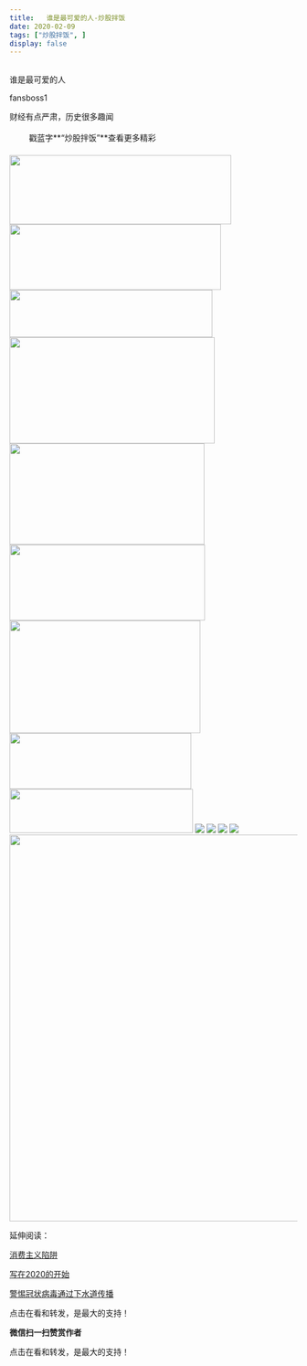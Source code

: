 ```yaml
---
title:   谁是最可爱的人-炒股拌饭
date: 2020-02-09
tags: ["炒股拌饭", ]
display: false
---
```



## 



谁是最可爱的人




fansboss1




财经有点严肃，历史很多趣闻


<img class="__bg_gif" data-ratio="1" data-type="gif" data-w="400" src="https://mmbiz.qpic.cn/mmbiz_gif/Lvm6UAoJibrP9JEWQRXR3swLXRYlFicicbg2q6gYPiapiaCkPr8GibxibGO0jcDe76cnAUJ3KBkCmyTIZBueDAOslJ0Zw/640?wx_fmt=gif" style="margin-right: auto;margin-left: auto;font-size: 16px;text-align: left;border-width: 0px;border-color: currentcolor;text-indent: 2em;letter-spacing: 1px;font-family: 微软雅黑, sans-serif;vertical-align: middle;display: inline-block;overflow-wrap: break-word;box-sizing: border-box !important;word-wrap: break-word !important;visibility: visible !important;width: 30px !important;"/>&nbsp;戳蓝字**“炒股拌饭”**查看更多精彩

<img class="rich_pages" data-ratio="0.3113879003558719" data-s="300,640" src="https://mmbiz.qpic.cn/sz_mmbiz_png/tnE2st4BmibZFPJW9PPBGevbh7zlsBcqLZYZ3mr7Mynwa0gicODsoPkeX2licPVc1UIIvTliaOXW6AFbEgMverq4KA/640?wx_fmt=png" data-type="png" data-w="1124" style="width: 388px;height: 121px;"/>

<img class="rich_pages" data-ratio="0.3113879003558719" data-s="300,640" src="https://mmbiz.qpic.cn/sz_mmbiz_png/tnE2st4BmibZFPJW9PPBGevbh7zlsBcqLicmMiaUibxbibdrU01BmnIUAVb42JTQkg6qv562Bm1uWb6Xn20Zqia3Fibnw/640?wx_fmt=png" data-type="png" data-w="1124" style="width: 370px;height: 115px;"/>

<img class="rich_pages" data-ratio="0.23487544483985764" data-s="300,640" src="https://mmbiz.qpic.cn/sz_mmbiz_png/tnE2st4BmibZFPJW9PPBGevbh7zlsBcqL7NnZdAviasXJSria9hgeeXkzEVN4eibxJ3LDIZMaZ68hzUj1mUFnibZ7iaA/640?wx_fmt=png" data-type="png" data-w="1124" style="width: 355px;height: 83px;"/>

<img class="rich_pages" data-ratio="0.5191111111111111" data-s="300,640" src="https://mmbiz.qpic.cn/sz_mmbiz_png/tnE2st4BmibZFPJW9PPBGevbh7zlsBcqLkvu6bAmmp26Eg4ZbpE0gicB55iafvL74Fmd6owykekUcxt8TmN3cSLyg/640?wx_fmt=png" data-type="png" data-w="1125" style="width: 359px;height: 186px;"/>



<img class="rich_pages" data-ratio="0.5182222222222223" data-s="300,640" src="https://mmbiz.qpic.cn/sz_mmbiz_png/tnE2st4BmibZFPJW9PPBGevbh7zlsBcqL0RzWU0Mh32ch2ahB1ECLroAcZarw0vUiamtic1VAyunG7DqIFSiaaeNQg/640?wx_fmt=png" data-type="png" data-w="1125" style="width: 341px;height: 177px;"/>

<img class="rich_pages" data-ratio="0.38755555555555554" data-s="300,640" src="https://mmbiz.qpic.cn/sz_mmbiz_png/tnE2st4BmibZFPJW9PPBGevbh7zlsBcqLmJ3RjzxOGEgbBsL8ow4v9uOrbbicQkiaY2P6ibic3oqztvocCoIhE0ib96Q/640?wx_fmt=png" data-type="png" data-w="1125" style="width: 342px;height: 133px;"/>

<img class="rich_pages" data-ratio="0.5884444444444444" data-s="300,640" src="https://mmbiz.qpic.cn/sz_mmbiz_png/tnE2st4BmibZFPJW9PPBGevbh7zlsBcqLiaZzV02YNCVAADsJId6kw1LiaGcRSico5x77mCT1FKyzVt7rJoicr6VtGQ/640?wx_fmt=png" data-type="png" data-w="1125" style="width: 334px;height: 197px;"/>

<img class="rich_pages" data-ratio="0.3087188612099644" data-s="300,640" src="https://mmbiz.qpic.cn/sz_mmbiz_png/tnE2st4BmibZFPJW9PPBGevbh7zlsBcqLflicpMzUequ72xWwRoIsjQa6iaWoYIA7v9NCS8REJwyWSZDVV6NnK7TA/640?wx_fmt=png" data-type="png" data-w="1124" style="width: 318px;height: 98px;"/>

<img class="rich_pages" data-ratio="0.2411032028469751" data-s="300,640" src="https://mmbiz.qpic.cn/sz_mmbiz_png/tnE2st4BmibZFPJW9PPBGevbh7zlsBcqL7XzkgggyM9uJFMeTjWqtsJiaL7D8PSgS9OiaNBCibpocymaz2qTfibyJkg/640?wx_fmt=png" data-type="png" data-w="1124" style="width: 321px;height: 77px;"/>

<img class="rich_pages" data-ratio="0.7081174438687392" data-s="300,640" src="https://mmbiz.qpic.cn/sz_mmbiz_png/tnE2st4BmibZFPJW9PPBGevbh7zlsBcqL9JbXIrYIqLl3Fiarlict4BAiaiapN2DiaB3GIQAsM2jS4kJgW1NdMl1b1KQ/640?wx_fmt=png" data-type="png" data-w="1158" style="text-align: center;white-space: normal;"/>

<img class="rich_pages" data-ratio="0.665625" data-s="300,640" src="https://mmbiz.qpic.cn/sz_mmbiz_png/tnE2st4BmibZFPJW9PPBGevbh7zlsBcqLpumxicPSicJGm0uw3Pl1CwsWic5mzZmjaenSekNUo6bxnHPopwnVecRZA/640?wx_fmt=png" data-type="png" data-w="640" style=""/>

<img class="rich_pages" data-ratio="0.665625" data-s="300,640" src="https://mmbiz.qpic.cn/sz_mmbiz_png/tnE2st4BmibZFPJW9PPBGevbh7zlsBcqL5gyGoute0Uk0hYUhhXV4WI6yZSg3Diad4TekDSUVicd1MhzLHxxicVtZQ/640?wx_fmt=png" data-type="png" data-w="640" style=""/>

<img class="rich_pages" data-ratio="0.665625" data-s="300,640" src="https://mmbiz.qpic.cn/sz_mmbiz_png/tnE2st4BmibZFPJW9PPBGevbh7zlsBcqLKibiaRIib1WzEYrEQb6l6S5zctiaS52HdGLJLUtnYUibXnK6IAXlet4lzCQ/640?wx_fmt=png" data-type="png" data-w="640" style=""/>

<img data-type="jpeg" data-ratio="0.5361111111111111" data-w="1080" src="https://mmbiz.qpic.cn/mmbiz_jpg/BSbL23YpK40anhWbxpiaP1hgCWiblK2nsZy9NicVLicA3CoKzQPicomHmazY7bKwibr9Ge4j6XHGGicFDH9vH4Dh0xkag/640?wx_fmt=jpeg" style="box-sizing: border-box !important;word-wrap: break-word !important;visibility: visible !important;width: 677px !important;"/>

延伸阅读：

[](http://mp.weixin.qq.com/s?__biz=MzU4NTkwMDY5MQ==&amp;mid=2247485366&amp;idx=1&amp;sn=ad1ad7ef9dbbe54e5939d9ffd5a9ea10&amp;chksm=fd82304acaf5b95c936b84224a0835ce720102e04894283a35d04ce1d83cb1bbab63518aa234&amp;scene=21#wechat_redirect)[消费主义陷阱](http://mp.weixin.qq.com/s?__biz=MzU4NTkwMDY5MQ==&amp;mid=2247485188&amp;idx=1&amp;sn=b3a100c5a8aad4e4033a579fd121c6ec&amp;chksm=fd8230f8caf5b9ee050039b61191bb7540a64d581c4ac0a950ed5d48212663b780856f014595&amp;scene=21#wechat_redirect)

[写在2020的开始](http://mp.weixin.qq.com/s?__biz=MzU4NTkwMDY5MQ==&amp;mid=2247485366&amp;idx=1&amp;sn=ad1ad7ef9dbbe54e5939d9ffd5a9ea10&amp;chksm=fd82304acaf5b95c936b84224a0835ce720102e04894283a35d04ce1d83cb1bbab63518aa234&amp;scene=21#wechat_redirect)

[警惕冠状病毒通过下水道传播](http://mp.weixin.qq.com/s?__biz=MzU4NTkwMDY5MQ==&amp;mid=2247485482&amp;idx=1&amp;sn=57f5b3cb9261123d56287ab6bf5b9244&amp;chksm=fd823fd6caf5b6c0286105c771d1f2b538cb719c081b9074db9c6a41377b3e14b0b3198183a1&amp;scene=21#wechat_redirect)

点击在看和转发，是最大的支持！


**微信扫一扫赞赏作者**






点击在看和转发，是最大的支持！